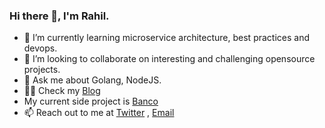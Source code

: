 ### Hi there 👋, I'm Rahil.

- 🌱 I’m currently learning microservice architecture, best practices and devops.
- 👯 I’m looking to collaborate on interesting and challenging opensource projects.
- 💬 Ask me about Golang, NodeJS.
- ✍🏻 Check my [Blog](https://rahilrehan.github.io)
- My current side project is [Banco](https://github.com/RahilRehan/banco)
- 📫 Reach out to me at [Twitter](https://twitter.com/rahil_rehan) , [Email](rahil.midde@gmail.com)
